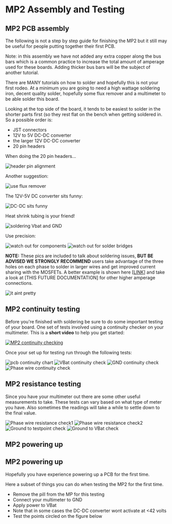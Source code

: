 # MP2 Assembly and Testing


## MP2 PCB assembly
The following is not a step by step guide for finishing the MP2 but it still may be useful for people putting together their first PCB. 

Note: in this assembly we have not added any extra copper along the bus bars which is a common practice to increase the total amount of amperage used for these boards. Adding thicker bus bars will be the subject of another tutorial. 

There are MANY tutorials on how to solder and hopefully this is not your first rodeo. At a minimum you are going to need a high wattage soldering iron, decent quality solder, hopefully some flux remover and a multimeter to be able solder this board. 

Looking at the top side of the board, it tends to be easiest to solder in the shorter parts first (so they rest flat on the bench when getting soldered in. So a possible order is:
* JST connectors
* 12V to 5V DC-DC converter
* the larger 12V DC-DC converter
* 20 pin headers

When doing the 20 pin headers...

<img src="../gh_assets/PCB_ASSEMBLY01.png" title="header pin alignment">

Another suggestion:

<img src="../gh_assets/PCB_ASSEMBLY02.png" title="use flux remover">

The 12V-5V DC converter sits funny:

<img src="../gh_assets/PCB_ASSEMBLY03.png" title="DC-DC sits funny">

Heat shrink tubing is your friend!

<img src="../gh_assets/PCB_ASSEMBLY04.png" title="soldering Vbat and GND">

Use precision:

<img src="../gh_assets/PCB_ASSEMBLY05.png" title="watch out for components">
<img src="../gh_assets/PCB_ASSEMBLY06.png" title="watch out for solder bridges">

**NOTE:** These pics are included to talk about soldering issues, **BUT BE ADVISED WE STRONGLY RECOMMEND** users take advantage of the three holes on each phase to solder in larger wires and get improved current sharing with the MOSFETs. A better example is shown here [[LINK](../gh_assets/)] and take a look at [THIS FUTURE DOCUMENTATION] for other higher amperage connections. 

<img src="../gh_assets/PCB_ASSEMBLY07.png" title="it aint pretty">

## MP2 continuity testing
Before you're finished with soldering be sure to do some important testing of your board. One set of tests involved using a continuity checker on your multimeter. This is a **short video** to help you get started:

[![MP2 continuity checking](https://img.youtube.com/vi/L9bziAqBU64/0.jpg)](https://www.youtube.com/watch?v=L9bziAqBU64)

Once your set up for testing run through the following tests:

<img src="../gh_assets/PCB_ASSEMBLY08.png" title="pcb continuity chart">

<img src="../gh_assets/PCB_ASSEMBLY09.png" title="VBat continuity check">

<img src="../gh_assets/PCB_ASSEMBLY10.png" title="GND continuity check">

<img src="../gh_assets/PCB_ASSEMBLY11.png" title="Phase wire continuity check">

## MP2 resistance testing
Since you have your multimeter out there are some other useful measurements to take. These tests can vary based on what type of meter you have. Also sometimes the readings will take a while to settle down to the final value.

<img src="../gh_assets/PCB_ASSEMBLY12.png" title="Phase wire resistance check1">

<img src="../gh_assets/PCB_ASSEMBLY13.png" title="Phase wire resistance check2">

<img src="../gh_assets/PCB_ASSEMBLY14.png" title="Ground to testpoint check">

<img src="../gh_assets/PCB_ASSEMBLY15.png" title="Ground to VBat check">

## MP2 powering up


## MP2 powering up

Hopefully you have experience powering up a PCB for the first time. 

Here a subset of things you can do when testing the MP2 for the first time.


* Remove the pill from the MP for this testing
* Connect your multimeter to GND
* Apply power to VBat
* Note that in some cases the DC-DC converter wont activate at <42 volts
* Test the points circled on the figure below

